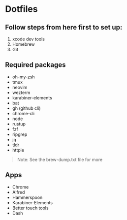 # Dotfiles

## Follow steps from here first to set up:
1. xcode dev tools
2. Homebrew
3. Git

## Required packages

- oh-my-zsh
- tmux
- neovim
- wezterm
- karabiner-elements
- bat
- gh (github cli)
- chrome-cli
- node
- rustup
- fzf
- ripgrep
- jq
- tldr
- httpie

> Note: See the brew-dump.txt file for more

## Apps

- Chrome
- Alfred
- Hammerspoon
- Karabiner-Elements
- Better touch tools
- Dash
